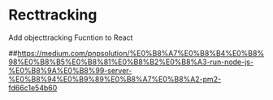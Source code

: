 # Recttracking
Add objecttracking Fucntion to React


##https://medium.com/pnpsolution/%E0%B8%A7%E0%B8%B4%E0%B8%98%E0%B8%B5%E0%B8%81%E0%B8%B2%E0%B8%A3-run-node-js-%E0%B8%9A%E0%B8%99-server-%E0%B8%94%E0%B9%89%E0%B8%A7%E0%B8%A2-pm2-fd66c1e54b60
